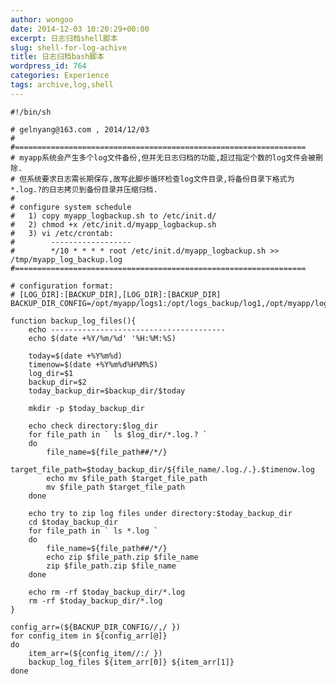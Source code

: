 ```yaml
---
author: wongoo
date: 2014-12-03 10:20:29+00:00
excerpt: 日志归档shell脚本
slug: shell-for-log-achive
title: 日志归档bash脚本
wordpress_id: 764
categories: Experience
tags: archive,log,shell
---
```



    #!/bin/sh
    
    # gelnyang@163.com , 2014/12/03
    #
    #=================================================================
    # myapp系统会产生多个log文件备份,但并无日志归档的功能,超过指定个数的log文件会被刪除.
    # 但系统要求日志需长期保存,故写此脚步循环检查log文件目录,将备份目录下格式为*.log.?的日志拷贝到备份目录并压缩归档.
    #
    # configure system schedule
    #   1) copy myapp_logbackup.sh to /etc/init.d/
    #   2) chmod +x /etc/init.d/myapp_logbackup.sh 
    #   3) vi /etc/crontab:
    #        ------------------
    #        */10 * * * * root /etc/init.d/myapp_logbackup.sh >> /tmp/myapp_log_backup.log
    #=================================================================
    
    # configuration format:
    # [LOG_DIR]:[BACKUP_DIR],[LOG_DIR]:[BACKUP_DIR]
    BACKUP_DIR_CONFIG=/opt/myapp/logs1:/opt/logs_backup/log1,/opt/myapp/logs2:/opt/logs_backup/log2
    
    function backup_log_files(){	
    	echo ---------------------------------------
    	echo $(date +%Y/%m/%d' '%H:%M:%S)
    	
    	today=$(date +%Y%m%d)
    	timenow=$(date +%Y%m%d%H%M%S)
    	log_dir=$1
        backup_dir=$2	
    	today_backup_dir=$backup_dir/$today
    	
    	mkdir -p $today_backup_dir
    	
    	echo check directory:$log_dir
    	for file_path in ` ls $log_dir/*.log.? `
    	do
    		file_name=${file_path##/*/}
    		target_file_path=$today_backup_dir/${file_name/.log./.}.$timenow.log
    		echo mv $file_path $target_file_path
    		mv $file_path $target_file_path
    	done
    	
    	echo try to zip log files under directory:$today_backup_dir 
    	cd $today_backup_dir
    	for file_path in ` ls *.log `
    	do
    		file_name=${file_path##/*/} 
    		echo zip $file_path.zip $file_name
    		zip $file_path.zip $file_name
    	done
    	
    	echo rm -rf $today_backup_dir/*.log
    	rm -rf $today_backup_dir/*.log
    }
    
    config_arr=(${BACKUP_DIR_CONFIG//,/ })  
    for config_item in ${config_arr[@]}  
    do  
        item_arr=(${config_item//:/ })
    	backup_log_files ${item_arr[0]} ${item_arr[1]} 
    done  


